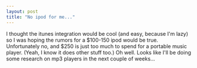 ```yaml
---
layout: post
title: "No ipod for me..."
---
```




I thought the itunes integration would be cool (and easy, because I'm lazy) so I was hoping the rumors for a $100-150 ipod would be true. Unfortunately no, and $250 is just too much to spend for a portable music player. (Yeah, I know it does other stuff too.) Oh well. Looks like I'll be doing some research on mp3 players in the next couple of weeks...



